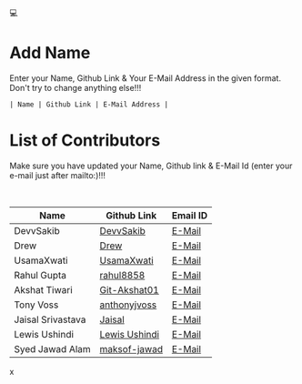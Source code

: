 💻

# Add Name

<p>Enter your Name, Github Link & Your E-Mail Address in the given format. Don't try to change anything else!!!</p>
<code>| Name | Github Link | E-Mail Address |</code>

# List of Contributors

<p>Make sure you have updated your Name, Github link & E-Mail Id (enter your e-mail just after mailto:)!!!</p>
<br>
  
| Name | Github Link | Email ID |
| ------|----------|---------- |
| DevvSakib | <a href="https://github.com/devvsakib/">DevvSakib</a> | <a href="mailto:devvsakib@gmail.com">E-Mail</a> |
| Drew | <a href="https://github.com/NeoPrint3D">Drew</a> | <a href="mailto:np3d.dev@gmail.com">E-Mail</a> |
| UsamaXwati | <a href="https://github.com/UsamaXwati">UsamaXwati</a> | <a href="mailto:usamaxwati1@gmail.com">E-Mail</a> |
| Rahul Gupta | <a href="https://github.com/rahul8858">rahul8858</a> | <a href="mailto:rg3056052@gmail.com">E-Mail</a> |
| Akshat Tiwari | <a href="https://github.com/Git-Akshat01">Git-Akshat01</a> | <a href="mailto:akshattiwari0901@gmail.com">E-Mail</a>|
| Tony Voss | <a href="https://github.com/anthonyjvoss">anthonyjvoss</a> | <a href="mailto:anthonyjvoss@gmail.com">E-Mail</a> |
| Jaisal Srivastava | <a href="https://github.com/Jais99">Jaisal</a> | <a href="mailto:jaisalsrivastava@gmail.com">E-Mail</a> |
| Lewis Ushindi | <a href="https://github.com/lewisushindi">Lewis Ushindi</a> | <a href="mailto:coderflame3@gmail.com">E-Mail</a> |
| Syed Jawad Alam | <a href="https://github.com/maksof-jawad">maksof-jawad</a> | <a href="mailto:contact.syedjawad@gmail.com">E-Mail</a> |
x

